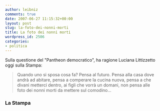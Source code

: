 ```yaml
---
author: leibniz
comments: true
date: 2007-06-27 11:15:32+00:00
layout: post
slug: la-foto-dei-nonni-morti
title: La foto dei nonni morti
wordpress_id: 2506
categories:
- politica
---
```


Sulla questione del "Pantheon democratico", ha ragione Luciana Littizzetto oggi sulla Stampa:


> Quando uno si sposa cosa fa? Pensa al futuro. Pensa alla casa dove andrà ad abitare, pensa a comperare la cucina nuova, pensa a che divani metterci dentro, ai figli che vorrà un domani, non pensa alle foto dei nonni morti da mettere sul comodino...




### La Stampa

